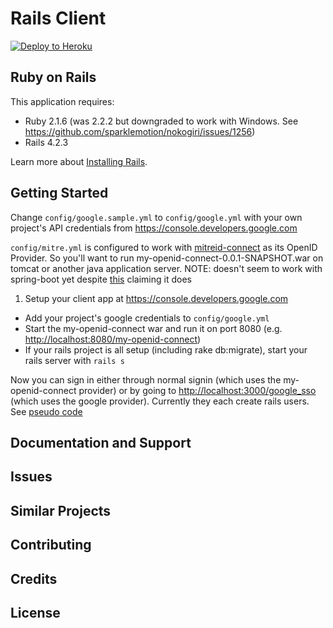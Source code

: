 Rails Client
================

[![Deploy to Heroku](https://www.herokucdn.com/deploy/button.png)](https://heroku.com/deploy)

Ruby on Rails
-------------

This application requires:

- Ruby 2.1.6 (was 2.2.2 but downgraded to work with Windows. See https://github.com/sparklemotion/nokogiri/issues/1256)
- Rails 4.2.3

Learn more about [Installing Rails](http://railsapps.github.io/installing-rails.html).

Getting Started
---------------
Change ```config/google.sample.yml``` to ```config/google.yml``` with your own project's API credentials from https://console.developers.google.com

```config/mitre.yml``` is configured to work with [ mitreid-connect](https://github.com/sdoxsee/CompanyBSso/tree/master/identity-provider/my-openid-connect) as its OpenID Provider. So you'll want to run my-openid-connect-0.0.1-SNAPSHOT.war on tomcat or another java application server. NOTE: doesn't seem to work with spring-boot yet despite [this]( https://github.com/mitreid-connect/OpenID-Connect-Java-Spring-Server/issues/670#issuecomment-107594918) claiming it does

1. Setup your client app at https://console.developers.google.com
- Add your project's google credentials to ```config/google.yml```
- Start the my-openid-connect war and run it on port 8080 (e.g. [http://localhost:8080/my-openid-connect](http://localhost:8080/my-openid-connect))
- If your rails project is all setup (including rake db:migrate), start your rails server with ```rails s```

Now you can sign in either through normal signin (which uses the my-openid-connect provider) or by going to [http://localhost:3000/google_sso](http://localhost:3000/google_sso) (which uses the google provider). Currently they each create rails users. See [pseudo code]( https://github.com/sdoxsee/rails-client/commit/a7a12489c4d08ee536a2444a53df97d77be5096c#diff-d5241d488259f32ecbe2f636133e5dda)

Documentation and Support
-------------------------

Issues
-------------

Similar Projects
----------------

Contributing
------------

Credits
-------

License
-------
